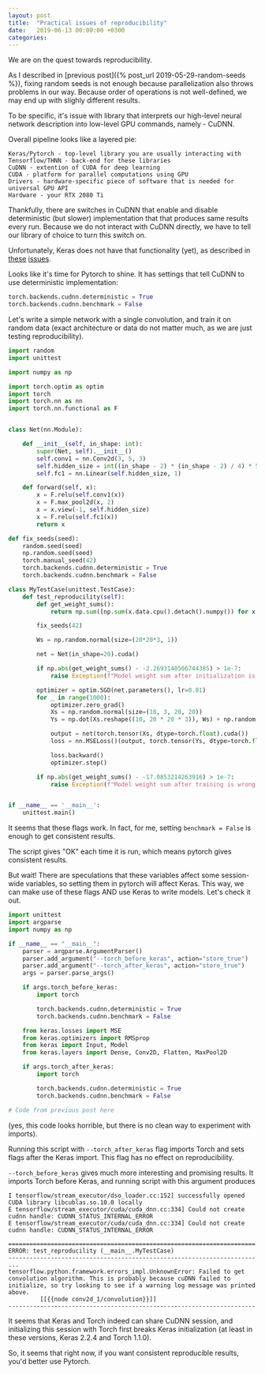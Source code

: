 ```yaml
---
layout: post
title:  "Practical issues of reproducibility"
date:   2019-06-13 00:00:00 +0300
categories: 
---
```


We are on the quest towards reproducibility.

As I described in [previous post]({% post_url 2019-05-29-random-seeds %}), fixing random seeds is not enough because
parallelization also throws problems in our way. Because order of operations is not well-defined, we may end up
with slighly different results.

To be specific, it's issue with library that interprets our high-level neural network description into low-level 
GPU commands, namely - CuDNN.

Overall pipeline looks like a layered pie:

```
Keras/Pytorch - top-level library you are usually interacting with
Tensorflow/THNN - back-end for these libraries
CuDNN - extention of CUDA for deep learning
CUDA - platform for parallel computations using GPU
Drivers - hardware-specific piece of software that is needed for universal GPU API
Hardware - your RTX 2080 Ti
```

Thankfully, there are switches in CuDNN that enable and disable deterministic (but slower) implementation
that that produces same results every run. Because we do not interact with CuDNN directly, we have to
tell our library of choice to turn this switch on.

Unfortunately, Keras does not have that functionality (yet), as described in 
[these](https://github.com/tensorflow/tensorflow/issues/18096) 
[issues](https://github.com/tensorflow/tensorflow/issues/12871).

Looks like it's time for Pytorch to shine. It has settings that tell CuDNN to use deterministic implementation:

```python
torch.backends.cudnn.deterministic = True
torch.backends.cudnn.benchmark = False
```

Let's write a simple network with a single convolution, and train it on random data (exact architecture or data do not
matter much, as we are just testing reproducibility).

```python
import random
import unittest

import numpy as np

import torch.optim as optim
import torch
import torch.nn as nn
import torch.nn.functional as F


class Net(nn.Module):

    def __init__(self, in_shape: int):
        super(Net, self).__init__()
        self.conv1 = nn.Conv2d(3, 5, 3)
        self.hidden_size = int((in_shape - 2) * (in_shape - 2) / 4) * 5
        self.fc1 = nn.Linear(self.hidden_size, 1)

    def forward(self, x):
        x = F.relu(self.conv1(x))
        x = F.max_pool2d(x, 2)
        x = x.view(-1, self.hidden_size)
        x = F.relu(self.fc1(x))
        return x

def fix_seeds(seed):
    random.seed(seed)
    np.random.seed(seed)
    torch.manual_seed(42)
    torch.backends.cudnn.deterministic = True
    torch.backends.cudnn.benchmark = False

class MyTestCase(unittest.TestCase):
    def test_reproducility(self):
        def get_weight_sums():
            return np.sum([np.sum(x.data.cpu().detach().numpy()) for x in net.parameters()])

        fix_seeds(42)

        Ws = np.random.normal(size=(20*20*3, 1))

        net = Net(in_shape=20).cuda()

        if np.abs(get_weight_sums() - -2.2693140506744385) > 1e-7:
            raise Exception(f"Model weight sum after initialization is wrong! It should not be {get_weight_sums()}")

        optimizer = optim.SGD(net.parameters(), lr=0.01)
        for _ in range(1000):
            optimizer.zero_grad()
            Xs = np.random.normal(size=(10, 3, 20, 20))
            Ys = np.dot(Xs.reshape((10, 20 * 20 * 3)), Ws) + np.random.normal(size=(10, 1))

            output = net(torch.tensor(Xs, dtype=torch.float).cuda())
            loss = nn.MSELoss()(output, torch.tensor(Ys, dtype=torch.float).cuda())

            loss.backward()
            optimizer.step()

        if np.abs(get_weight_sums() - -17.0853214263916) > 1e-7:
            raise Exception(f"Model weight sum after training is wrong! It should not be {get_weight_sums()}")


if __name__ == '__main__':
    unittest.main()

```

It seems that these flags work. In fact, for me, setting `benchmark = False` is enough to get consistent results.

The script gives "OK" each time it is run, which means pytorch gives consistent results.

But wait! There are speculations that these variables affect some session-wide variables, so setting them in pytorch
will affect Keras. This way, we can make use of these flags AND use Keras to write models. Let's check it out.

```python
import unittest
import argparse
import numpy as np

if __name__ == "__main__":
    parser = argparse.ArgumentParser()
    parser.add_argument("--torch_before_keras", action="store_true")
    parser.add_argument("--torch_after_keras", action="store_true")
    args = parser.parse_args()

    if args.torch_before_keras:
        import torch

        torch.backends.cudnn.deterministic = True
        torch.backends.cudnn.benchmark = False

    from keras.losses import MSE
    from keras.optimizers import RMSprop
    from keras import Input, Model
    from keras.layers import Dense, Conv2D, Flatten, MaxPool2D

    if args.torch_after_keras:
        import torch

        torch.backends.cudnn.deterministic = True
        torch.backends.cudnn.benchmark = False

# Code from previous post here
```

(yes, this code looks horrible, but there is no clean way to experiment with imports).

Running this script with `--torch_after_keras` flag imports Torch and sets flags after the Keras import. This flag
has no effect on reproducibility.

`--torch_before_keras` gives much more interesting and promising results. It imports Torch before Keras, and running
script with this argument produces

```text
I tensorflow/stream_executor/dso_loader.cc:152] successfully opened CUDA library libcublas.so.10.0 locally
E tensorflow/stream_executor/cuda/cuda_dnn.cc:334] Could not create cudnn handle: CUDNN_STATUS_INTERNAL_ERROR
E tensorflow/stream_executor/cuda/cuda_dnn.cc:334] Could not create cudnn handle: CUDNN_STATUS_INTERNAL_ERROR

======================================================================
ERROR: test_reproducility (__main__.MyTestCase)
----------------------------------------------------------------------
...
tensorflow.python.framework.errors_impl.UnknownError: Failed to get convolution algorithm. This is probably because cuDNN failed to initialize, so try looking to see if a warning log message was printed above.
         [[{{node conv2d_1/convolution}}]]
----------------------------------------------------------------------
```

It seems that Keras and Torch indeed can share CuDNN session, and initializing this session with Torch first breaks
Keras initialization (at least in these versions, Keras 2.2.4 and Torch 1.1.0).

So, it seems that right now, if you want consistent reproducible results, you'd better use Pytorch.
